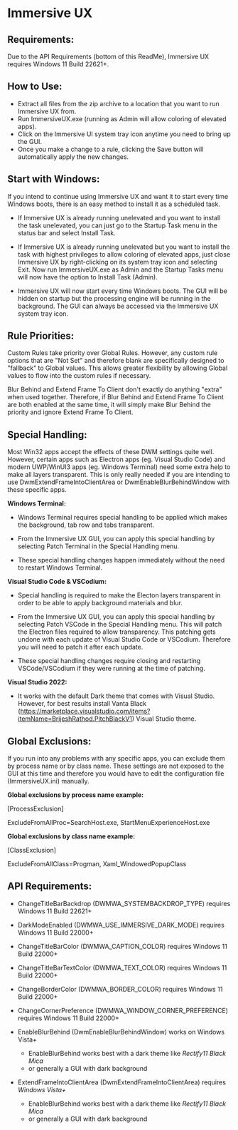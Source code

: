 # **Immersive UX**





## **Requirements:**



Due to the API Requirements (bottom of this ReadMe), Immersive UX requires Windows 11 Build 22621+.





## **How to Use:**



* Extract all files from the zip archive to a location that you want to run Immersive UX from.
* Run ImmersiveUX.exe (running as Admin will allow coloring of elevated apps).
* Click on the Immersive UI system tray icon anytime you need to bring up the GUI.
* Once you make a change to a rule, clicking the Save button will automatically apply the new changes.





## **Start with Windows:**



If you intend to continue using Immersive UX and want it to start every time Windows boots, there is an easy method to install it as a scheduled task.



* If Immersive UX is already running unelevated and you want to install the task unelevated, you can just go to the Startup Task menu in the status bar and select Install Task.



* If Immersive UX is already running unelevated but you want to install the task with highest privileges to allow coloring of elevated apps, just close Immersive UX by right-clicking on its system tray icon and selecting Exit. Now run ImmersiveUX.exe as Admin and the Startup Tasks menu will now have the option to Install Task (Admin).



* Immersive UX will now start every time Windows boots. The GUI will be hidden on startup but the processing engine will be running in the background. The GUI can always be accessed via the Immersive UX system tray icon.





## **Rule Priorities:**



Custom Rules take priority over Global Rules. However, any custom rule options that are "Not Set" and therefore blank are specifically designed to "fallback" to Global values. This allows greater flexibility by allowing Global values to flow into the custom rules if necessary.



Blur Behind and Extend Frame To Client don't exactly do anything "extra" when used together. Therefore, if Blur Behind and Extend Frame To Client are both enabled at the same time, it will simply make Blur Behind the priority and ignore Extend Frame To Client.





## **Special Handling:**



Most Win32 apps accept the effects of these DWM settings quite well. However, certain apps such as Electron apps (eg. Visual Studio Code) and modern UWP/WinUI3 apps (eg. Windows Terminal) need some extra help to make all layers transparent. This is only really needed if you are intending to use DwmExtendFrameIntoClientArea or DwmEnableBlurBehindWindow with these specific apps.





**Windows Terminal:**



* Windows Terminal requires special handling to be applied which makes the background, tab row and tabs transparent.



* From the Immersive UX GUI, you can apply this special handling by selecting Patch Terminal in the Special Handling menu.



* These special handling changes happen immediately without the need to restart Windows Terminal.





**Visual Studio Code \& VSCodium:**



* Special handling is required to make the Electon layers transparent in order to be able to apply background materials and blur.



* From the Immersive UX GUI, you can apply this special handling by selecting Patch VSCode in the Special Handling menu. This will patch the Electron files required to allow transparency. This patching gets undone with each update of Visual Studio Code or VSCodium. Therefore you will need to patch it after each update.



* These special handling changes require closing and restarting VSCode/VSCodium if they were running at the time of patching.





**Visual Studio 2022:**



* It works with the default Dark theme that comes with Visual Studio. However, for best results install Vanta Black (https://marketplace.visualstudio.com/items?itemName=BrijeshRathod.PitchBlackV1) Visual Studio theme.





## **Global Exclusions:**



If you run into any problems with any specific apps, you can exclude them by process name or by class name. These settings are not exposed to the GUI at this time and therefore you would have to edit the configuration file (ImmersiveUX.ini) manually.





**Global exclusions by process name example:**



\[ProcessExclusion]

ExcludeFromAllProc=SearchHost.exe, StartMenuExperienceHost.exe





**Global exclusions by class name example:**



\[ClassExclusion]

ExcludeFromAllClass=Progman, Xaml\_WindowedPopupClass





## **API Requirements:**



* ChangeTitleBarBackdrop (DWMWA\_SYSTEMBACKDROP\_TYPE) requires Windows 11 Build 22621+
* DarkModeEnabled (DWMWA\_USE\_IMMERSIVE\_DARK\_MODE) requires Windows 11 Build 22000+
* ChangeTitleBarColor (DWMWA\_CAPTION\_COLOR) requires Windows 11 Build 22000+
* ChangeTitleBarTextColor (DWMWA\_TEXT\_COLOR) requires Windows 11 Build 22000+
* ChangeBorderColor (DWMWA\_BORDER\_COLOR) requires Windows 11 Build 22000+
* ChangeCornerPreference (DWMWA\_WINDOW\_CORNER\_PREFERENCE) requires Windows 11 Build 22000+
* EnableBlurBehind (DwmEnableBlurBehindWindow) works on Windows Vista+

  * EnableBlurBehind works best with a dark theme like *Rectify11 Black Mica*
  * or generally a GUI with dark background

* ExtendFrameIntoClientArea (DwmExtendFrameIntoClientArea) requires *Windows Vista+*

  * EnableBlurBehind works best with a dark theme like *Rectify11 Black Mica*
  * or generally a GUI with dark background
